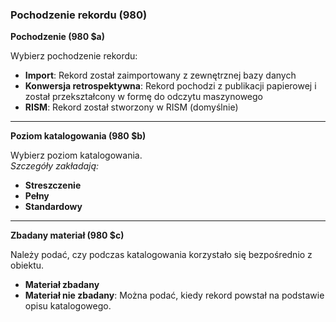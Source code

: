 ### Pochodzenie rekordu (980)

**Pochodzenie (980 $a)**

Wybierz pochodzenie rekordu:

- **Import**: Rekord został zaimportowany z zewnętrznej bazy danych
- **Konwersja retrospektywna**: Rekord pochodzi z publikacji papierowej i został przekształcony w formę do odczytu maszynowego
- **RISM**:  Rekord został stworzony w RISM (domyślnie)

** **

**Poziom katalogowania (980 $b)**

Wybierz poziom katalogowania.  
_Szczegóły zakładają:_

- **Streszczenie**
- **Pełny**
- **Standardowy**

** **

**Zbadany materiał (980 $c)**

Należy podać, czy podczas katalogowania korzystało się bezpośrednio z obiektu.

- **Materiał zbadany**
- **Materiał nie zbadany**: Można podać, kiedy rekord powstał na podstawie opisu katalogowego.
